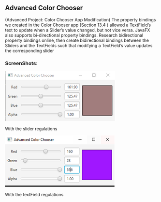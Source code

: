 ## Advanced Color Chooser

(Advanced Project: Color Chooser App Modification) The property bindings we created in the Color Chooser app (Section 13.4 ) allowed a TextField’s text to update when a Slider’s value changed, but not vice versa. JavaFX also supports bi-directional property bindings. Research bidirectional property bindings online, then create bidirectional bindings between the Sliders and the TextFields such that modifying a TextField’s value updates the corresponding slider

### ScreenShots:
![](IMG1.PNG) 

With the slider regulations

![](IMG2.PNG) 

With the textField regulations
